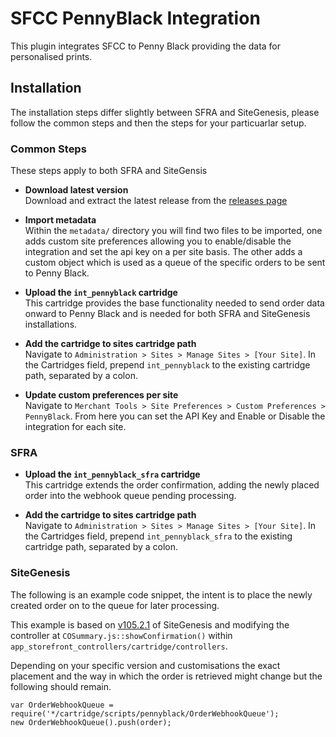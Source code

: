 # SFCC PennyBlack Integration

This plugin integrates SFCC to Penny Black providing the data for personalised prints.

## Installation

The installation steps differ slightly between SFRA and SiteGenesis, please follow the common steps and then the steps for your particuarlar setup.

### Common Steps

These steps apply to both SFRA and SiteGensis

- **Download latest version**  
  Download and extract the latest release from the [releases page](https://github.com/pennyblack-io/sfcc-pennyblack/releases)

- **Import metadata**  
  Within the `metadata/` directory you will find two files to be imported, one adds custom site preferences allowing you to enable/disable the integration and set the api key on a per site basis. The other adds a custom object which is used as a queue of the specific orders to be sent to Penny Black.

- **Upload the `int_pennyblack` cartridge**  
  This cartridge provides the base functionality needed to send order data onward to Penny Black and is needed for both SFRA and SiteGenesis installations.

- **Add the cartridge to sites cartridge path**  
  Navigate to `Administration > Sites > Manage Sites > [Your Site]`. In the Cartridges field, prepend `int_pennyblack` to the existing cartridge path, separated by a colon.

- **Update custom preferences per site**  
  Navigate to `Merchant Tools > Site Preferences > Custom Preferences > PennyBlack`. From here you can set the API Key and Enable or Disable the integration for each site.

### SFRA

- **Upload the `int_pennyblack_sfra` cartridge**  
  This cartridge extends the order confirmation, adding the newly placed order into the webhook queue pending processing.

- **Add the cartridge to sites cartridge path**  
  Navigate to `Administration > Sites > Manage Sites > [Your Site]`. In the Cartridges field, prepend `int_pennyblack_sfra` to the existing cartridge path, separated by a colon.

### SiteGenesis

The following is an example code snippet, the intent is to place the newly created order on to the queue for later processing.

This example is based on [v105.2.1](https://github.com/SalesforceCommerceCloud/sitegenesis/tree/v105.2.1) of SiteGenesis and modifying the controller at `COSummary.js::showConfirmation()` within `app_storefront_controllers/cartridge/controllers`.

Depending on your specific version and customisations the exact placement and the way in which the order is retrieved might change but the following should remain.

```
var OrderWebhookQueue = require('*/cartridge/scripts/pennyblack/OrderWebhookQueue');
new OrderWebhookQueue().push(order);
```
